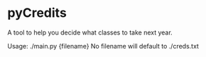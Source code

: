 # pyCredits

A tool to help you decide what classes to take next year.

Usage: ./main.py {filename}
No filename will default to ./creds.txt